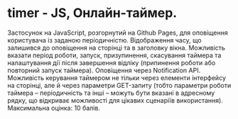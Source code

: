 # timer - JS, Онлайн-таймер.
Застосунок на JavaScript, розгорнутий на Github Pages, для оповіщення користувача із заданою періодичністю. Відображення часу, що залишився до оповіщення на сторінці та в заголовку вікна. Можливість вказати період роботи, запуск, призупинення, скасування таймера та налаштування дії після завершення відліку (припинення роботи або повторний запуск таймера). Оповіщення через Notification API. Можливість керування таймером не тільки через елементи інтерфейсу на сторінці, але й через параметри GET-запиту (тобто параметри роботи таймера – періодичність та інші – можуть бути вказані в адресному рядку, що відкриває можливості для цікавих сценаріїв використання).
Максимальна оцінка: 10 балів.
